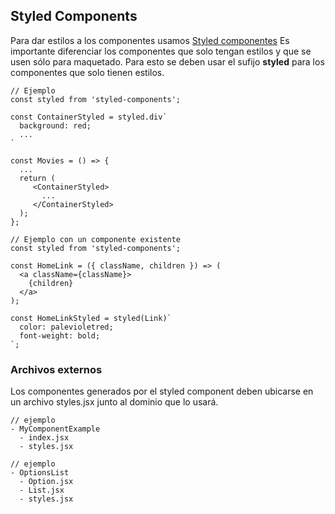 ## Styled Components
Para dar estilos a los componentes usamos [Styled componentes](https://styled-components.com/)
Es importante diferenciar los componentes que solo tengan estilos y que se usen sólo para maquetado. Para esto se deben usar el sufijo **styled** para los componentes que solo tienen estilos.

```
// Ejemplo
const styled from 'styled-components';

const ContainerStyled = styled.div`
  background: red;
  ...
`

const Movies = () => {
  ... 
  return (
     <ContainerStyled>
       ...
     </ContainerStyled>
  );
};
```
```
// Ejemplo con un componente existente
const styled from 'styled-components';

const HomeLink = ({ className, children }) => (
  <a className={className}>
    {children}
  </a>
);

const HomeLinkStyled = styled(Link)`
  color: palevioletred;
  font-weight: bold;
`;
```

### Archivos externos
Los componentes generados por el styled component deben ubicarse en un archivo styles.jsx junto al dominio que lo usará.

```
// ejemplo
- MyComponentExample
  - index.jsx
  - styles.jsx
```

```
// ejemplo
- OptionsList
  - Option.jsx
  - List.jsx
  - styles.jsx
```